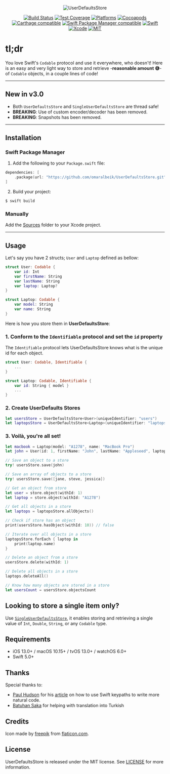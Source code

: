 <p align="center">
  <img src="https://cdn.rawgit.com/omaralbeik/UserDefaultsStore/main/Assets/readme-logo.svg" title="UserDefaultsStore">
</p>

<p align="center">
  <a href="https://github.com/omaralbeik/UserDefaultsStore/actions"><img src="https://github.com/omaralbeik/UserDefaultsStore/workflows/UserDefaultsStore/badge.svg?branch=main" alt="Build Status"></a>
  <a href="https://codecov.io/gh/omaralbeik/UserDefaultsStore"><img src="https://codecov.io/gh/omaralbeik/UserDefaultsStore/branch/main/graph/badge.svg" alt="Test Coverage" /></a>
  <a href="https://github.com/omaralbeik/UserDefaultsStore"><img src="https://img.shields.io/cocoapods/p/UserDefaultsStore.svg?style=flat" alt="Platforms" /></a>
  <a href="https://cocoapods.org/pods/UserDefaultsStore"><img src="https://img.shields.io/cocoapods/v/UserDefaultsStore.svg" alt="Cocoapods" /></a>
  <a href="https://github.com/Carthage/Carthage"><img src="https://img.shields.io/badge/Carthage-compatible-4BC51D.svg?style=flat" alt="Carthage compatible" /></a>
  <a href="https://swift.org/package-manager/"><img src="https://img.shields.io/badge/SPM-compatible-4BC51D.svg?style=flat" alt="Swift Package Manager compatible" /></a>
  <a href="https://swift.org"><img src="https://img.shields.io/badge/Swift-5-orange.svg" alt="Swift" /></a>
  <a href="https://developer.apple.com/xcode"><img src="https://img.shields.io/badge/Xcode-10-blue.svg" alt="Xcode"></a>
  <a href="https://github.com/omaralbeik/UserDefaultsStore/blob/main/LICENSE"><img src="https://img.shields.io/badge/License-MIT-red.svg" alt="MIT"></a>
</p>

# tl;dr
You love Swift's `Codable` protocol and use it everywhere, who doesn't! Here is an easy and very light way to store and retrieve -**reasonable amount 😅**- of `Codable` objects, in a couple lines of code!

---

## New in v3.0

- Both `UserDefaultsStore` and `SingleUserDefaultsStore` are thread safe!
- **BREAKING**: Use of custom encoder/decoder has been removed.
- **BREAKING**: Snapshots has been removed.

---

## Installation

### Swift Package Manager

1. Add the following to your `Package.swift` file:

```swift
dependencies: [
    .package(url: "https://github.com/omaralbeik/UserDefaultsStore.git", from: "3.0.0")
]
```

2. Build your project:

```sh
$ swift build
```

### Manually

Add the [Sources](https://github.com/omaralbeik/UserDefaultsStore/tree/main/Sources) folder to your Xcode project.

---

## Usage

Let's say you have 2 structs; `User` and `Laptop` defined as bellow:

```swift
struct User: Codable {
    var id: Int
    var firstName: String
    var lastName: String
    var laptop: Laptop?
}
```

```swift
struct Laptop: Codable {
    var model: String
    var name: String
}
```

Here is how you store them in **UserDefaultsStore**:


### 1. Conform to the `Identifiable` protocol and set the `id` property

The `Identifiable` protocol lets UserDefaultsStore knows what is the unique id for each object.

```swift
struct User: Codable, Identifiable {
    ...
}
```

```swift
struct Laptop: Codable, Identifiable {
    var id: String { model }
    ...
}
```

### 2. Create UserDefaults Stores

```swift
let usersStore = UserDefaultsStore<User>(uniqueIdentifier: "users")
let laptopsStore = UserDefaultsStore<Laptop>(uniqueIdentifier: "laptops")
```

### 3. Voilà, you're all set!

```swift
let macbook = Laptop(model: "A1278", name: "MacBook Pro")
let john = User(id: 1, firstName: "John", lastName: "Appleseed", laptop: macbook)

// Save an object to a store
try! usersStore.save(john)

// Save an array of objects to a store
try! usersStore.save([jane, steve, jessica])

// Get an object from store
let user = store.object(withId: 1)
let laptop = store.object(withId: "A1278")

// Get all objects in a store
let laptops = laptopsStore.allObjects()

// Check if store has an object
print(usersStore.hasObject(withId: 10)) // false

// Iterate over all objects in a store
laptopsStore.forEach { laptop in
    print(laptop.name)
}

// Delete an object from a store
usersStore.delete(withId: 1)

// Delete all objects in a store
laptops.deleteAll()

// Know how many objects are stored in a store
let usersCount = usersStore.objectsCount
```

## Looking to store a single item only?

Use [`SingleUserDefaultsStore`](https://github.com/omaralbeik/UserDefaultsStore/blob/main/Sources/SingleUserDefaultsStore.swift), it enables storing and retrieving a single value of `Int`, `Double`, `String`, or any `Codable` type.

## Requirements

- iOS 13.0+ / macOS 10.15+ / tvOS 13.0+ / watchOS 6.0+
- Swift 5.0+


## Thanks

Special thanks to:
- [Paul Hudson](https://twitter.com/twostraws) for his [article](https://www.hackingwithswift.com/articles/57/how-swift-keypaths-let-us-write-more-natural-code) on how to use Swift keypaths to write more natural code.
- [Batuhan Saka](https://github.com/strawb3rryx7) for helping with translation into Turkish

## Credits

Icon made by [freepik](https://www.flaticon.com/authors/freepik) from [flaticon.com](https://www.flaticon.com).


## License

UserDefaultsStore is released under the MIT license. See [LICENSE](https://github.com/omaralbeik/UserDefaultsStore/blob/main/LICENSE) for more information.
